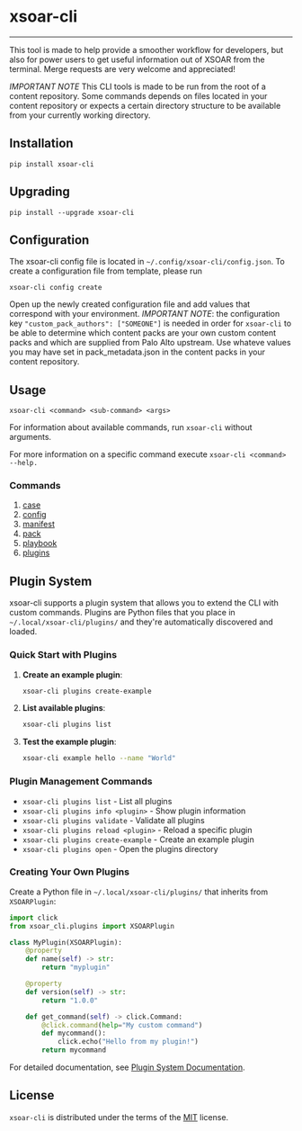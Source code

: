 # xsoar-cli
-----
This tool is made to help provide a smoother workflow for developers, but also for power users to get useful information out of XSOAR from
the terminal. Merge requests are very welcome and appreciated!

*IMPORTANT NOTE* This CLI tools is made to be run from the root of a content repository. Some commands depends on files located in your
content repository or expects a certain directory structure to be available from your currently working directory.

## Installation
```
pip install xsoar-cli
```
## Upgrading
```
pip install --upgrade xsoar-cli
```


## Configuration
The xsoar-cli config file is located in `~/.config/xsoar-cli/config.json`. To create a configuration file from template, please run
```
xsoar-cli config create
```
Open up the newly created configuration file and add values that correspond with your environment.
*IMPORTANT NOTE*: the configuration key `"custom_pack_authors": ["SOMEONE"]` is needed in order for `xsoar-cli` to be able to
determine which content packs are your own custom content packs and which are supplied from Palo Alto upstream. Use whateve values you may have set in
pack_metadata.json in the content packs in your content repository.

## Usage
```
xsoar-cli <command> <sub-command> <args>
```
For information about available commands, run `xsoar-cli` without arguments.

For more information on a specific command execute `xsoar-cli <command> --help.`

### Commands
1. [case](src/xsoar_cli/case/README.md)
2. [config](src/xsoar_cli/config/README.md)
3. [manifest](src/xsoar_cli/manifest/README.md)
4. [pack](src/xsoar_cli/pack/README.md)
5. [playbook](src/xsoar_cli/playbook/README.md)
6. [plugins](src/xsoar_cli/plugins/README.md)

## Plugin System

xsoar-cli supports a plugin system that allows you to extend the CLI with custom commands. Plugins are Python files that you place in `~/.local/xsoar-cli/plugins/` and they're automatically discovered and loaded.

### Quick Start with Plugins

1. **Create an example plugin**:
   ```bash
   xsoar-cli plugins create-example
   ```

2. **List available plugins**:
   ```bash
   xsoar-cli plugins list
   ```

3. **Test the example plugin**:
   ```bash
   xsoar-cli example hello --name "World"
   ```

### Plugin Management Commands

- `xsoar-cli plugins list` - List all plugins
- `xsoar-cli plugins info <plugin>` - Show plugin information
- `xsoar-cli plugins validate` - Validate all plugins
- `xsoar-cli plugins reload <plugin>` - Reload a specific plugin
- `xsoar-cli plugins create-example` - Create an example plugin
- `xsoar-cli plugins open` - Open the plugins directory

### Creating Your Own Plugins

Create a Python file in `~/.local/xsoar-cli/plugins/` that inherits from `XSOARPlugin`:

```python
import click
from xsoar_cli.plugins import XSOARPlugin

class MyPlugin(XSOARPlugin):
    @property
    def name(self) -> str:
        return "myplugin"

    @property
    def version(self) -> str:
        return "1.0.0"

    def get_command(self) -> click.Command:
        @click.command(help="My custom command")
        def mycommand():
            click.echo("Hello from my plugin!")
        return mycommand
```

For detailed documentation, see [Plugin System Documentation](src/xsoar_cli/plugins/README.md).

## License

`xsoar-cli` is distributed under the terms of the [MIT](https://spdx.org/licenses/MIT.html) license.
